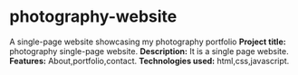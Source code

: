 # photography-website
A single-page website showcasing my photography portfolio
**Project title:** photography single-page website.
**Description:** It is a single page website.
**Features:** About,portfolio,contact.
**Technologies used:** html,css,javascript.
